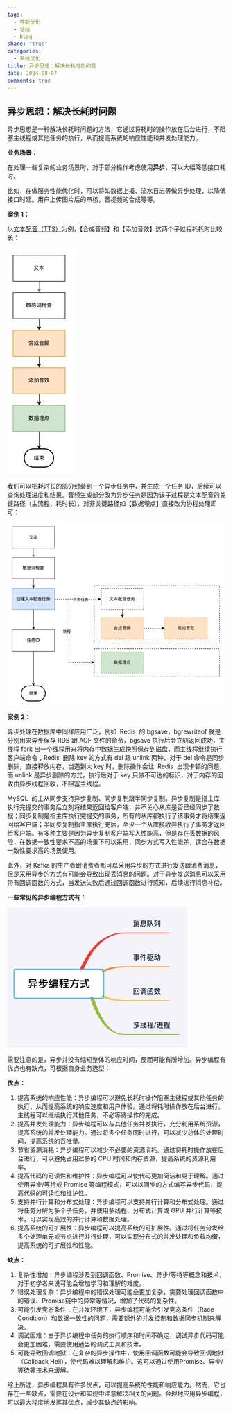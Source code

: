 ```yaml
---
tags:
  - 性能优化
  - 总结
  - blog
share: "true"
categories:
  - 系统优化
title: 异步思想：解决长耗时的问题
date: 2024-08-07
comments: true
---
```


## 异步思想：解决长耗时问题

异步思想是一种解决长耗时问题的方法，它通过将耗时的操作放在后台进行，不阻塞主线程或其他任务的执行，从而提高系统的响应性能和并发处理能力。

**业务场景：**

在处理一些复杂的业务场景时，对于部分操作考虑使用**异步**，可以大幅降低接口耗时。

比如，在做服务性能优化时，可以将如数据上报、流水日志等做异步处理，以降低接口时延。用户上传图片后的审核，音视频的合成等等。

**案例 1：**

以[文本配音（TTS）](https://kf.zenvideo.qq.com/help/doc?id=dcccf9045b50dca3)为例，【合成音频】和【添加音效】这两个子过程耗耗时比较长：

![](assets/images/8f6ddfe0832db6b1d7ea0f9e76ddeb77_MD5.png)

我们可以把耗时长的部分封装到一个异步任务中，并生成一个任务 ID，后续可以查询处理进度和结果。音频生成部分改为异步任务是因为该子过程是文本配音的关键路径（主流程、耗时长），对非关键路径如【数据埋点】直接改为协程处理即可：

![](assets/images/d4a2d43f6bff5383e547c2366f5240ff_MD5.png)

**案例 2：**

异步处理在数据库中同样应用广泛，例如  Redis  的 bgsave，bgrewriteof 就是分别用来异步保存 RDB 跟 AOF 文件的命令，bgsave 执行后会立刻返回成功，主线程 fork 出一个线程用来将内存中数据生成快照保存到磁盘，而主线程继续执行客户端命令；Redis  删除 key 的方式有 del 跟 unlink 两种，对于 del 命令是同步删除，直接释放内存，当遇到大 key 时，删除操作会让  Redis  出现卡顿的问题，而 unlink 是异步删除的方式，执行后对于 key 只做不可达的标识，对于内存的回收由异步线程回收，不阻塞主线程。

MySQL  的主从同步支持异步复制、同步复制跟半同步复制。异步复制是指主库执行完提交的事务后立刻将结果返回给客户端，并不关心从库是否已经同步了数据；同步复制是指主库执行完提交的事务，所有的从库都执行了该事务才将结果返回给客户端；半同步复制指主库执行完后，至少一个从库接收并执行了事务才返回给客户端。有多种主要是因为异步复制客户端写入性能高，但是存在丢数据的风险，在数据一致性要求不高的场景下可以采用，同步方式写入性能差，适合在数据一致性要求高的场景使用。

此外，对 Kafka 的生产者跟消费者都可以采用异步的方式进行发送跟消费消息，但是采用异步的方式有可能会导致出现丢消息的问题。对于异步发送消息可以采用带有回调函数的方式，当发送失败后通过回调函数进行感知，后续进行消息补偿。

**一些常见的异步编程方式有：**

![](assets/images/38d2fb76c1e1baf507a3ac2d27c8a10b_MD5.png)

需要注意的是，异步并没有缩短整体的响应时间，反而可能有所增加。异步编程有优点也有缺点，可根据自身业务选型：

**优点：**

1. 提高系统的响应性能：异步编程可以避免长耗时操作阻塞主线程或其他任务的执行，从而提高系统的响应速度和用户体验。通过将耗时操作放在后台进行，主线程可以继续执行其他任务，不必等待操作的完成。
2. 提高并发处理能力：异步编程可以与其他任务并发执行，充分利用系统资源，提高系统的并发处理能力。通过将多个任务同时进行，可以减少总体的处理时间，提高系统的吞吐量。
3. 节省资源消耗：异步编程可以减少不必要的资源消耗。通过将耗时操作放在后台进行，可以避免占用过多的 CPU 时间和内存资源，提高系统的资源利用率。
4. 提高代码的可读性和维护性：异步编程可以使代码更加简洁和易于理解。通过使用异步/等待或 Promise 等编程模式，可以以同步的方式编写异步代码，提高代码的可读性和维护性。
5. 支持并行计算和分布式处理：异步编程可以支持并行计算和分布式处理。通过将任务分解为多个子任务，并使用多线程、分布式计算或 GPU 并行计算等技术，可以实现高效的并行计算和数据处理。
6. 提高系统的可扩展性：异步编程可以提高系统的可扩展性。通过将任务分发给多个处理单元或节点进行并行处理，可以实现分布式的并发处理和负载均衡，提高系统的可扩展性和性能。

**缺点：**
1. 复杂性增加：异步编程涉及到回调函数、Promise、异步/等待等概念和技术，对于初学者来说可能会增加学习和理解的难度。
2. 错误处理复杂：异步编程中的错误处理可能会更加复杂，需要处理回调函数中的错误、Promise链中的异常等情况，增加了代码的复杂性。
3. 可能引发竞态条件：在并发环境下，异步编程可能会引发竞态条件（Race Condition）和数据一致性的问题，需要额外的并发控制和数据同步机制来解决。
4. 调试困难：由于异步编程中任务的执行顺序和时间不确定，调试异步代码可能会更加困难，需要使用适当的调试工具和技术。
5. 可能导致回调地狱：在复杂的异步操作中，使用回调函数可能会导致回调地狱（Callback Hell），使代码难以理解和维护。这可以通过使用Promise、异步/等待等技术来缓解。

综上所述，异步编程具有许多优点，可以提高系统的性能和响应能力。然而，它也存在一些缺点，需要在设计和实现中注意解决相关的问题。合理地应用异步编程，可以最大程度地发挥其优点，减少其缺点的影响。

